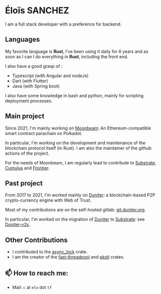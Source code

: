 # Éloïs SANCHEZ

I am a full stack developer with a preference for backend.

## Languages

My favorite language is **Rust**, I've been using it daily for 6 years and as soon as I can I do everything in **Rust**, including the front end.

I also have a good grasp of :

* Typescript (with Angular and nodeJs)
* Dart (with Flutter)
* Java (with Spring boot)

I also have some knowledge in bash and python, mainly for scripting deployment processes.

## Main project

Since 2021, I'm mainly working on [Moonbeam]: An Ethereum-compatible smart contract parachain on Polkadot.

In particular, I'm working on the development and maintenance of the blockchain protocol itself (in Rust). I am also the maintainer of the github actions of the project.

For the needs of Moonbeam, I am regularly lead to contribute to [Substrate], [Cumulus] and [Frontier].

## Past project

From 2017 to 2021, I'm worked mainly on [Duniter]: a blockchain-based P2P crypto-currency engine with Web of Trust.

Most of my contributions are on the self-hosted gitlab: [git.duniter.org](https://git.duniter.org).

In particular, I'm worked on the migration of [Duniter] to [Substrate]: see [Duniter-v2s].

## Other Contributions

* I contributed to the [async_lock] crate.
* I am the creator of the [fast-threadpool] and [pkstl] crates.

## 📫 How to reach me:

* Mail: `c` at `elo` dot `tf`

[async_graphql]: https://github.com/async-graphql/async-graphql
[async_lock]: https://github.com/smol-rs/async-lock
[Cumulus]: https://github.com/paritytech/cumulus
[Duniter]: https://github.com/duniter/duniter
[Duniter-v2s]: https://github.com/duniter/duniter-v2s
[fast-threadpool]: https://github.com/librelois/fast-threadpool
[Frontier]: https://github.com/paritytech/frontier
[Moonbeam]: https://github.com/PureStake/moonbeam
[pkstl]: https://github.com/librelois/pkstl
[Substrate]: https://github.com/paritytech/substrate

<!--
**librelois/librelois** is a ✨ _special_ ✨ repository because its `README.md` (this file) appears on your GitHub profile.

Here are some ideas to get you started:

- 🔭 I’m currently working on ...
- 🌱 I’m currently learning ...
- 👯 I’m looking to collaborate on ...
- 🤔 I’m looking for help with ...
- 💬 Ask me about ...
- 📫 How to reach me: ...
- 😄 Pronouns: ...
- ⚡ Fun fact: ...
-->
